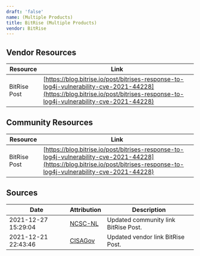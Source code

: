 ```yaml
---
draft: 'false'
name: (Multiple Products)
title: BitRise (Multiple Products)
vendor: BitRise
---
```


## Vendor Resources
| Resource | Link |
| --- | --- |
| BitRise Post | [https://blog.bitrise.io/post/bitrises-response-to-log4j-vulnerability-cve-2021-44228](https://blog.bitrise.io/post/bitrises-response-to-log4j-vulnerability-cve-2021-44228) |

## Community Resources
| Resource | Link |
| --- | --- |
| BitRise Post | [https://blog.bitrise.io/post/bitrises-response-to-log4j-vulnerability-cve-2021-44228](https://blog.bitrise.io/post/bitrises-response-to-log4j-vulnerability-cve-2021-44228) |


## Sources
| Date | Attribution | Description |
| --- | --- | --- |
| 2021-12-27 15:29:04 | [NCSC-NL](https://github.com/NCSC-NL/log4shell/blob/main/software/README.md) | Updated community link BitRise Post.  |
| 2021-12-21 22:43:46 | [CISAGov](https://raw.githubusercontent.com/cisagov/log4j-affected-db/develop/README.md) | Updated vendor link BitRise Post.  |
